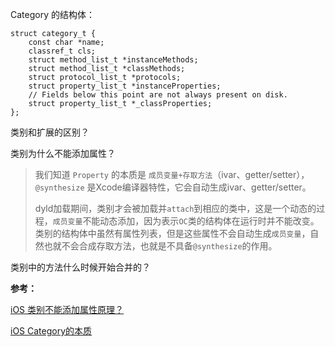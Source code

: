 Category 的结构体：

````
struct category_t {
    const char *name;
    classref_t cls;
    struct method_list_t *instanceMethods;
    struct method_list_t *classMethods;
    struct protocol_list_t *protocols;
    struct property_list_t *instanceProperties;
    // Fields below this point are not always present on disk.
    struct property_list_t *_classProperties;
};
````

类别和扩展的区别？

类别为什么不能添加属性？

>我们知道 `Property` 的本质是 `成员变量+存取方法`（ivar、getter/setter），`@synthesize` 是Xcode编译器特性，它会自动生成ivar、getter/setter。
>
>dyld加载期间，类别才会被加载并`attach`到相应的类中，这是一个动态的过程，`成员变量`不能动态添加，因为表示`OC`类的结构体在运行时并不能改变。类别的结构体中虽然有属性列表，但是这些属性不会自动生成`成员变量`，自然也就不会合成存取方法，也就是不具备`@synthesize`的作用。

类别中的方法什么时候开始合并的？

**参考：**

[iOS 类别不能添加属性原理？](https://www.zhihu.com/question/51513146/answer/126443097)

[iOS Category的本质](https://www.jianshu.com/p/fa66c8be42a2)
